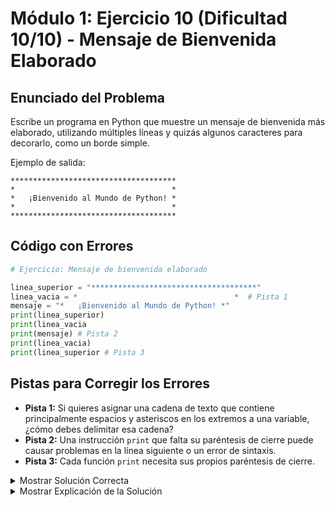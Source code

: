 # Módulo 1: Ejercicio 10 (Dificultad 10/10) - Mensaje de Bienvenida Elaborado

## Enunciado del Problema

Escribe un programa en Python que muestre un mensaje de bienvenida más elaborado, utilizando múltiples líneas y quizás algunos caracteres para decorarlo, como un borde simple.

Ejemplo de salida:
```
*************************************
*                                   *
*   ¡Bienvenido al Mundo de Python! *
*                                   *
*************************************
```

## Código con Errores

```python
# Ejercicio: Mensaje de bienvenida elaborado

linea_superior = "*************************************"
linea_vacia = *                                   *  # Pista 1
mensaje = "*   ¡Bienvenido al Mundo de Python! *"
print(linea_superior)
print(linea_vacia
print(mensaje) # Pista 2
print(linea_vacia)
print(linea_superior # Pista 3
```

## Pistas para Corregir los Errores

*   **Pista 1:** Si quieres asignar una cadena de texto que contiene principalmente espacios y asteriscos en los extremos a una variable, ¿cómo debes delimitar esa cadena?
*   **Pista 2:** Una instrucción `print` que falta su paréntesis de cierre puede causar problemas en la línea siguiente o un error de sintaxis.
*   **Pista 3:** Cada función `print` necesita sus propios paréntesis de cierre.

<details>
<summary>Mostrar Solución Correcta</summary>

```python
# Ejercicio: Mensaje de bienvenida elaborado

linea_superior = "*************************************"
linea_vacia    = "*                                   *" # Necesitaba comillas
mensaje        = "*   ¡Bienvenido al Mundo de Python! *"

print(linea_superior)
print(linea_vacia)    # Faltaba el paréntesis de cierre en el print anterior
print(mensaje)
print(linea_vacia)
print(linea_superior) # Faltaba el paréntesis de cierre
```

</details>

<details>
<summary>Mostrar Explicación de la Solución</summary>

Este ejercicio final del módulo combina el uso de variables para almacenar partes del mensaje (aunque aún no hemos visto variables formalmente, se introducen aquí como un adelanto simple) y `print()` para construir una salida más compleja.

*   **Error 1 Corrección (Cadena sin comillas en asignación):**
    *   El código original era `linea_vacia = *                                   *`.
    *   Para asignar la secuencia de caracteres `*                                   *` a la variable `linea_vacia` como una cadena de texto, esta debe estar encerrada en comillas.
    *   **Solución:** `linea_vacia    = "*                                   *"`

*   **Error 2 Corrección (Paréntesis faltante en `print` anterior):**
    *   El código original tenía:
        ```python
        print(linea_vacia
        print(mensaje) # Pista 2
        ```
    *   La instrucción `print(linea_vacia` no tiene su paréntesis de cierre `)`. Esto causa un `SyntaxError`, a menudo reportado en la línea siguiente (`print(mensaje)`).
    *   **Solución:** `print(linea_vacia)`

*   **Error 3 Corrección (Paréntesis faltante en el último `print`):**
    *   El código original era `print(linea_superior # Pista 3`.
    *   Similar al error anterior, a esta instrucción `print` le falta su paréntesis de cierre `)`.
    *   **Solución:** `print(linea_superior)`

Aunque las variables (`linea_superior`, `linea_vacia`, `mensaje`) se introducen aquí brevemente, el foco principal sigue siendo el uso correcto de `print()` y la sintaxis de las cadenas. El uso de variables ayuda a no repetir las mismas cadenas literales. El concepto de variables se explorará a fondo en el Módulo 2.
</details>

